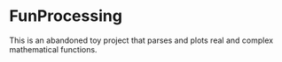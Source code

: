 # FunProcessing

This is an abandoned toy project that parses and plots real and complex mathematical functions.
